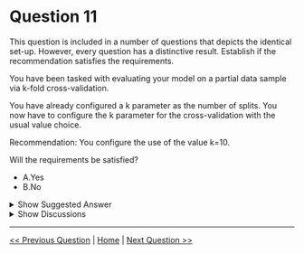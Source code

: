 # Question 11

This question is included in a number of questions that depicts the identical set-up. However, every question has a distinctive result. Establish if the recommendation satisfies the requirements.

You have been tasked with evaluating your model on a partial data sample via k-fold cross-validation.

You have already configured a k parameter as the number of splits. You now have to configure the k parameter for the cross-validation with the usual value choice.

Recommendation: You configure the use of the value k=10.

Will the requirements be satisfied?

* A.Yes
* B.No

<details>
  <summary>Show Suggested Answer</summary>

  <strong>A</strong><br>

</details>

<details>
  <summary>Show Discussions</summary>

<blockquote><p><strong>pancman</strong> <code>(Wed 13 Apr 2022 18:55)</code> - <em>Upvotes: 5</em></p><p>I highly doubt that anyone would ask you for what the usual value for k is, in an actual exam. I would skip this question.</p></blockquote>
<blockquote><p><strong>lianaliam</strong> <code>(Fri 06 Jun 2025 10:02)</code> - <em>Upvotes: 1</em></p><p>k muss be 5 or 10</p></blockquote>
<blockquote><p><strong>emmanuelodenyire</strong> <code>(Thu 26 Sep 2024 10:04)</code> - <em>Upvotes: 1</em></p><p>The answer is A. Yes, because k=10 is a common choice for the number of folds in k-fold cross-validation, and it can satisfy the requirement to evaluate the model on a partial data sample. However, the appropriate value for k may depend on the size of the dataset and the desired level of accuracy. In some cases, a value other than 10 might be more appropriate.</p></blockquote>
<blockquote><p><strong>evangelist</strong> <code>(Sat 17 Feb 2024 11:09)</code> - <em>Upvotes: 2</em></p><p>The usual choice for k in k-fold cross-validation, especially in the context of evaluating machine learning models, is typically k=5 or k=10</p></blockquote>
<blockquote><p><strong>james2033</strong> <code>(Thu 12 Oct 2023 13:10)</code> - <em>Upvotes: 1</em></p><p>k = 10 . Quote &#x27;The algorithm defaults to 10 folds if you have not previously partitioned the dataset. &#x27; at https://learn.microsoft.com/en-us/azure/machine-learning/component-reference/cross-validate-model?view=azureml-api-2#how-cross-validation-works</p></blockquote>
<blockquote><p><strong>PradhanManva</strong> <code>(Sun 24 Sep 2023 18:12)</code> - <em>Upvotes: 1</em></p><p>This is the answer.</p></blockquote>
<blockquote><p><strong>Skychaser</strong> <code>(Tue 26 Apr 2022 17:24)</code> - <em>Upvotes: 2</em></p><p>5 or 10</p></blockquote>
<blockquote><p><strong>ranjsi01</strong> <code>(Wed 26 Jan 2022 11:15)</code> - <em>Upvotes: 1</em></p><p>5 or 10</p></blockquote>
<blockquote><p><strong>dija123</strong> <code>(Wed 15 Dec 2021 08:15)</code> - <em>Upvotes: 1</em></p><p>10 is the usual value choice</p></blockquote>
<blockquote><p><strong>CSLK</strong> <code>(Wed 25 Jan 2023 10:35)</code> - <em>Upvotes: 1</em></p><p>The usual value choice for the k parameter in k-fold cross-validation is 10. This value is commonly used because it provides a good balance between having a high number of folds (which results in a lower bias but a higher variance) and a low number of folds (which results in a higher bias but a lower variance)</p></blockquote>

</details>

---

[<< Previous Question](question_10.md) | [Home](/index.md) | [Next Question >>](question_12.md)
